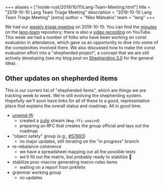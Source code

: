 +++
aliases = ["inside-rust/2019/10/11/Lang-Team-Meeting.html"]
title = "2019-10-10 Lang Team Triage Meeting"
description = "2019-10-10 Lang Team Triage Meeting"
[extra]
author = "Niko Matsakis"
team = "lang"
+++

We had our [weekly triage meeting] on 2019-10-10. You can find the
[minutes] on the [lang-team] repository; there is also a [video
recording] on YouTube. This week we had a number of folks who have
been working on const evaluation in attendance, which gave us an
opportunity to dive into some of the complexities involved there. We
also discussed how to make the const evaluation effort into a
"shepherded project", a concept that we are still actively developing
(see my blog post on [Shepherding 3.0] for the general idea).

## Other updates on shepherded items

This is our current list of "shepherded items", which are things we
are tracking week to week. We're still evolving the shepherding
system. Hopefully we'll soon have links for all of these to a good,
representative place that explains the overall status and roadmap. All
in good time.

* [unwind-ffi]
    * created a [zulip] stream (`#wg-ffi-unwind`)
    * preparing an RFC that creates the group official and lays out the roadmap
* "object safety" group (e.g., [#57893])
    * no major updates, still iterating on the "in progress" branch 
* re-rebalance coherence
    * we have a spreadsheet mapping out all the possible tests
    * we'll fill out the matrix, but probably ready to stabilize 🎉
* stabilize proc-macros generating macro-rules items
    * waiting on a report from pnkfelix
* grammar working group
    * no updates

[weekly triage meeting]: https://github.com/rust-lang/lang-team/#meeting-calendara
[minutes]: https://github.com/rust-lang/lang-team/blob/master/minutes/2019-10-10.md
[lang-team]: https://github.com/rust-lang/lang-team/
[video recording]: https://youtu.be/QvE9-zce5_4
[Shepherding 3.0]: http://smallcultfollowing.com/babysteps/blog/2019/09/11/aic-shepherds-3-0/
[zulip]: http://smallcultfollowing.com/babysteps/blog/2019/09/11/aic-shepherds-3-0/
[#57893]: http://smallcultfollowing.com/babysteps/blog/2019/09/11/aic-shepherds-3-0/
[unwind-ffi]: https://github.com/nikomatsakis/project-ffi-unwind
